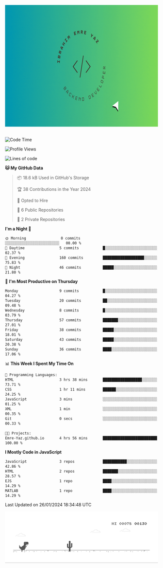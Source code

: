 <a href="https://emre-yaz.github.io/" target="_blank">
  <img src="Logo.gif" alt="Personal Logo" width="900" height="400">
</a>
<br>
<br>

<!--START_SECTION:waka-->
![Code Time](http://img.shields.io/badge/Code%20Time-15%20hrs%2018%20mins-blue)

![Profile Views](http://img.shields.io/badge/Profile%20Views-1-blue)

![Lines of code](https://img.shields.io/badge/From%20Hello%20World%20I%27ve%20Written-614.4%20thousand%20lines%20of%20code-blue)

**🐱 My GitHub Data** 

> 📦 18.6 kB Used in GitHub's Storage 
 > 
> 🏆 38 Contributions in the Year 2024
 > 
> 💼 Opted to Hire
 > 
> 📜 6 Public Repositories 
 > 
> 🔑 2 Private Repositories 
 > 
**I'm a Night 🦉** 

```text
🌞 Morning                0 commits           ░░░░░░░░░░░░░░░░░░░░░░░░░   00.00 % 
🌆 Daytime                5 commits           █░░░░░░░░░░░░░░░░░░░░░░░░   02.37 % 
🌃 Evening                160 commits         ███████████████████░░░░░░   75.83 % 
🌙 Night                  46 commits          █████░░░░░░░░░░░░░░░░░░░░   21.80 % 
```
📅 **I'm Most Productive on Thursday** 

```text
Monday                   9 commits           █░░░░░░░░░░░░░░░░░░░░░░░░   04.27 % 
Tuesday                  20 commits          ██░░░░░░░░░░░░░░░░░░░░░░░   09.48 % 
Wednesday                8 commits           █░░░░░░░░░░░░░░░░░░░░░░░░   03.79 % 
Thursday                 57 commits          ███████░░░░░░░░░░░░░░░░░░   27.01 % 
Friday                   38 commits          █████░░░░░░░░░░░░░░░░░░░░   18.01 % 
Saturday                 43 commits          █████░░░░░░░░░░░░░░░░░░░░   20.38 % 
Sunday                   36 commits          ████░░░░░░░░░░░░░░░░░░░░░   17.06 % 
```


📊 **This Week I Spent My Time On** 

```text
💬 Programming Languages: 
HTML                     3 hrs 38 mins       ██████████████████░░░░░░░   73.71 % 
CSS                      1 hr 11 mins        ██████░░░░░░░░░░░░░░░░░░░   24.25 % 
JavaScript               3 mins              ░░░░░░░░░░░░░░░░░░░░░░░░░   01.25 % 
XML                      1 min               ░░░░░░░░░░░░░░░░░░░░░░░░░   00.35 % 
Git                      0 secs              ░░░░░░░░░░░░░░░░░░░░░░░░░   00.33 % 

🐱‍💻 Projects: 
Emre-Yaz.github.io       4 hrs 56 mins       █████████████████████████   100.00 % 
```

**I Mostly Code in JavaScript** 

```text
JavaScript               3 repos             ███████████░░░░░░░░░░░░░░   42.86 % 
HTML                     2 repos             ███████░░░░░░░░░░░░░░░░░░   28.57 % 
EJS                      1 repo              ████░░░░░░░░░░░░░░░░░░░░░   14.29 % 
MATLAB                   1 repo              ████░░░░░░░░░░░░░░░░░░░░░   14.29 % 
```




 Last Updated on 26/01/2024 18:34:48 UTC
<!--END_SECTION:waka-->

![Alt Text](dino.gif)

<!--
**Emre-Yaz/emre-yaz** is a ✨ _special_ ✨ repository because its `README.md` (this file) appears on your GitHub profile.
-->
